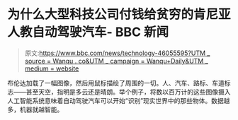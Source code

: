 # 为什么大型科技公司付钱给贫穷的肯尼亚人教自动驾驶汽车- BBC 新闻

> 原文:[https://www.bbc.com/news/technology-46055595?UTM _ source = Wanqu . co&UTM _ campaign = Wanqu+Daily&UTM _ medium = website](https://www.bbc.com/news/technology-46055595?utm_source=wanqu.co&utm_campaign=Wanqu+Daily&utm_medium=website)

布伦达加载了一幅图像，然后用鼠标描绘了周围的一切。人、汽车、路标、车道标志——甚至天空，指明是多云还是晴朗。举个例子，将数以百万计的这些图像摄入人工智能系统意味着自动驾驶汽车可以开始“识别”现实世界中的那些物体。数据越多，机器就越智能。